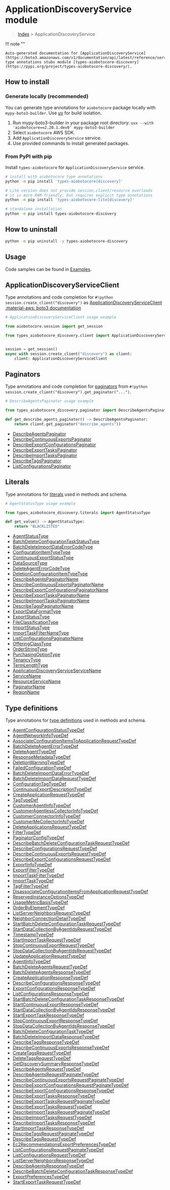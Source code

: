 # ApplicationDiscoveryService module

> [Index](../README.md) > ApplicationDiscoveryService


!!! note ""

    Auto-generated documentation for [ApplicationDiscoveryService](https://boto3.amazonaws.com/v1/documentation/api/latest/reference/services/discovery.html#applicationdiscoveryservice)
    type annotations stubs module [types-aiobotocore-discovery](https://pypi.org/project/types-aiobotocore-discovery/).

## How to install

### Generate locally (recommended)

You can generate type annotations for `aiobotocore` package locally with `mypy-boto3-builder`.
Use [uv](https://docs.astral.sh/uv/getting-started/installation/) for build isolation.

1. Run mypy-boto3-builder in your package root directory: `uvx --with 'aiobotocore==2.20.1.dev0' mypy-boto3-builder`
1. Select `aiobotocore` AWS SDK.
1. Add `ApplicationDiscoveryService` service.
1. Use provided commands to install generated packages.



### From PyPI with pip

Install `types-aiobotocore` for `ApplicationDiscoveryService` service.

```bash
# install with aiobotocore type annotations
python -m pip install 'types-aiobotocore[discovery]'

# Lite version does not provide session.client/resource overloads
# it is more RAM-friendly, but requires explicit type annotations
python -m pip install 'types-aiobotocore-lite[discovery]'

# standalone installation
python -m pip install types-aiobotocore-discovery
```



## How to uninstall

```bash
python -m pip uninstall -y types-aiobotocore-discovery
```

## Usage

Code samples can be found in [Examples](./usage.md).

## ApplicationDiscoveryServiceClient

Type annotations and code completion for  `#!python session.create_client("discovery")` as [ApplicationDiscoveryServiceClient](./client.md)
[:material-aws: boto3 documentation](https://boto3.amazonaws.com/v1/documentation/api/latest/reference/services/discovery.html#ApplicationDiscoveryService.Client)

```python
# ApplicationDiscoveryServiceClient usage example

from aiobotocore.session import get_session

from types_aiobotocore_discovery.client import ApplicationDiscoveryServiceClient


session = get_session()
async with session.create_client("discovery") as client:
    client: ApplicationDiscoveryServiceClient
```


## Paginators

Type annotations and code completion for
[paginators](./paginators.md)
from `#!python session.create_client("discovery").get_paginator("...")`.

```python
# DescribeAgentsPaginator usage example

from types_aiobotocore_discovery.paginator import DescribeAgentsPaginator

def get_describe_agents_paginator() -> DescribeAgentsPaginator:
    return client.get_paginator("describe_agents"))
```

- [DescribeAgentsPaginator](./paginators.md#describeagentspaginator)
- [DescribeContinuousExportsPaginator](./paginators.md#describecontinuousexportspaginator)
- [DescribeExportConfigurationsPaginator](./paginators.md#describeexportconfigurationspaginator)
- [DescribeExportTasksPaginator](./paginators.md#describeexporttaskspaginator)
- [DescribeImportTasksPaginator](./paginators.md#describeimporttaskspaginator)
- [DescribeTagsPaginator](./paginators.md#describetagspaginator)
- [ListConfigurationsPaginator](./paginators.md#listconfigurationspaginator)








## Literals

Type annotations for [literals](./literals.md) used in methods and schema.

```python
# AgentStatusType usage example

from types_aiobotocore_discovery.literals import AgentStatusType

def get_value() -> AgentStatusType:
    return "BLACKLISTED"
```

- [AgentStatusType](./literals.md#agentstatustype)
- [BatchDeleteConfigurationTaskStatusType](./literals.md#batchdeleteconfigurationtaskstatustype)
- [BatchDeleteImportDataErrorCodeType](./literals.md#batchdeleteimportdataerrorcodetype)
- [ConfigurationItemTypeType](./literals.md#configurationitemtypetype)
- [ContinuousExportStatusType](./literals.md#continuousexportstatustype)
- [DataSourceType](./literals.md#datasourcetype)
- [DeleteAgentErrorCodeType](./literals.md#deleteagenterrorcodetype)
- [DeletionConfigurationItemTypeType](./literals.md#deletionconfigurationitemtypetype)
- [DescribeAgentsPaginatorName](./literals.md#describeagentspaginatorname)
- [DescribeContinuousExportsPaginatorName](./literals.md#describecontinuousexportspaginatorname)
- [DescribeExportConfigurationsPaginatorName](./literals.md#describeexportconfigurationspaginatorname)
- [DescribeExportTasksPaginatorName](./literals.md#describeexporttaskspaginatorname)
- [DescribeImportTasksPaginatorName](./literals.md#describeimporttaskspaginatorname)
- [DescribeTagsPaginatorName](./literals.md#describetagspaginatorname)
- [ExportDataFormatType](./literals.md#exportdataformattype)
- [ExportStatusType](./literals.md#exportstatustype)
- [FileClassificationType](./literals.md#fileclassificationtype)
- [ImportStatusType](./literals.md#importstatustype)
- [ImportTaskFilterNameType](./literals.md#importtaskfilternametype)
- [ListConfigurationsPaginatorName](./literals.md#listconfigurationspaginatorname)
- [OfferingClassType](./literals.md#offeringclasstype)
- [OrderStringType](./literals.md#orderstringtype)
- [PurchasingOptionType](./literals.md#purchasingoptiontype)
- [TenancyType](./literals.md#tenancytype)
- [TermLengthType](./literals.md#termlengthtype)
- [ApplicationDiscoveryServiceServiceName](./literals.md#applicationdiscoveryserviceservicename)
- [ServiceName](./literals.md#servicename)
- [ResourceServiceName](./literals.md#resourceservicename)
- [PaginatorName](./literals.md#paginatorname)
- [RegionName](./literals.md#regionname)




## Type definitions

Type annotations for [type definitions](./type_defs.md) used in methods and schema.

- [AgentConfigurationStatusTypeDef](./type_defs.md#agentconfigurationstatustypedef)
- [AgentNetworkInfoTypeDef](./type_defs.md#agentnetworkinfotypedef)
- [AssociateConfigurationItemsToApplicationRequestTypeDef](./type_defs.md#associateconfigurationitemstoapplicationrequesttypedef)
- [BatchDeleteAgentErrorTypeDef](./type_defs.md#batchdeleteagenterrortypedef)
- [DeleteAgentTypeDef](./type_defs.md#deleteagenttypedef)
- [ResponseMetadataTypeDef](./type_defs.md#responsemetadatatypedef)
- [DeletionWarningTypeDef](./type_defs.md#deletionwarningtypedef)
- [FailedConfigurationTypeDef](./type_defs.md#failedconfigurationtypedef)
- [BatchDeleteImportDataErrorTypeDef](./type_defs.md#batchdeleteimportdataerrortypedef)
- [BatchDeleteImportDataRequestTypeDef](./type_defs.md#batchdeleteimportdatarequesttypedef)
- [ConfigurationTagTypeDef](./type_defs.md#configurationtagtypedef)
- [ContinuousExportDescriptionTypeDef](./type_defs.md#continuousexportdescriptiontypedef)
- [CreateApplicationRequestTypeDef](./type_defs.md#createapplicationrequesttypedef)
- [TagTypeDef](./type_defs.md#tagtypedef)
- [CustomerAgentInfoTypeDef](./type_defs.md#customeragentinfotypedef)
- [CustomerAgentlessCollectorInfoTypeDef](./type_defs.md#customeragentlesscollectorinfotypedef)
- [CustomerConnectorInfoTypeDef](./type_defs.md#customerconnectorinfotypedef)
- [CustomerMeCollectorInfoTypeDef](./type_defs.md#customermecollectorinfotypedef)
- [DeleteApplicationsRequestTypeDef](./type_defs.md#deleteapplicationsrequesttypedef)
- [FilterTypeDef](./type_defs.md#filtertypedef)
- [PaginatorConfigTypeDef](./type_defs.md#paginatorconfigtypedef)
- [DescribeBatchDeleteConfigurationTaskRequestTypeDef](./type_defs.md#describebatchdeleteconfigurationtaskrequesttypedef)
- [DescribeConfigurationsRequestTypeDef](./type_defs.md#describeconfigurationsrequesttypedef)
- [DescribeContinuousExportsRequestTypeDef](./type_defs.md#describecontinuousexportsrequesttypedef)
- [DescribeExportConfigurationsRequestTypeDef](./type_defs.md#describeexportconfigurationsrequesttypedef)
- [ExportInfoTypeDef](./type_defs.md#exportinfotypedef)
- [ExportFilterTypeDef](./type_defs.md#exportfiltertypedef)
- [ImportTaskFilterTypeDef](./type_defs.md#importtaskfiltertypedef)
- [ImportTaskTypeDef](./type_defs.md#importtasktypedef)
- [TagFilterTypeDef](./type_defs.md#tagfiltertypedef)
- [DisassociateConfigurationItemsFromApplicationRequestTypeDef](./type_defs.md#disassociateconfigurationitemsfromapplicationrequesttypedef)
- [ReservedInstanceOptionsTypeDef](./type_defs.md#reservedinstanceoptionstypedef)
- [UsageMetricBasisTypeDef](./type_defs.md#usagemetricbasistypedef)
- [OrderByElementTypeDef](./type_defs.md#orderbyelementtypedef)
- [ListServerNeighborsRequestTypeDef](./type_defs.md#listserverneighborsrequesttypedef)
- [NeighborConnectionDetailTypeDef](./type_defs.md#neighborconnectiondetailtypedef)
- [StartBatchDeleteConfigurationTaskRequestTypeDef](./type_defs.md#startbatchdeleteconfigurationtaskrequesttypedef)
- [StartDataCollectionByAgentIdsRequestTypeDef](./type_defs.md#startdatacollectionbyagentidsrequesttypedef)
- [TimestampTypeDef](./type_defs.md#timestamptypedef)
- [StartImportTaskRequestTypeDef](./type_defs.md#startimporttaskrequesttypedef)
- [StopContinuousExportRequestTypeDef](./type_defs.md#stopcontinuousexportrequesttypedef)
- [StopDataCollectionByAgentIdsRequestTypeDef](./type_defs.md#stopdatacollectionbyagentidsrequesttypedef)
- [UpdateApplicationRequestTypeDef](./type_defs.md#updateapplicationrequesttypedef)
- [AgentInfoTypeDef](./type_defs.md#agentinfotypedef)
- [BatchDeleteAgentsRequestTypeDef](./type_defs.md#batchdeleteagentsrequesttypedef)
- [BatchDeleteAgentsResponseTypeDef](./type_defs.md#batchdeleteagentsresponsetypedef)
- [CreateApplicationResponseTypeDef](./type_defs.md#createapplicationresponsetypedef)
- [DescribeConfigurationsResponseTypeDef](./type_defs.md#describeconfigurationsresponsetypedef)
- [ExportConfigurationsResponseTypeDef](./type_defs.md#exportconfigurationsresponsetypedef)
- [ListConfigurationsResponseTypeDef](./type_defs.md#listconfigurationsresponsetypedef)
- [StartBatchDeleteConfigurationTaskResponseTypeDef](./type_defs.md#startbatchdeleteconfigurationtaskresponsetypedef)
- [StartContinuousExportResponseTypeDef](./type_defs.md#startcontinuousexportresponsetypedef)
- [StartDataCollectionByAgentIdsResponseTypeDef](./type_defs.md#startdatacollectionbyagentidsresponsetypedef)
- [StartExportTaskResponseTypeDef](./type_defs.md#startexporttaskresponsetypedef)
- [StopContinuousExportResponseTypeDef](./type_defs.md#stopcontinuousexportresponsetypedef)
- [StopDataCollectionByAgentIdsResponseTypeDef](./type_defs.md#stopdatacollectionbyagentidsresponsetypedef)
- [BatchDeleteConfigurationTaskTypeDef](./type_defs.md#batchdeleteconfigurationtasktypedef)
- [BatchDeleteImportDataResponseTypeDef](./type_defs.md#batchdeleteimportdataresponsetypedef)
- [DescribeTagsResponseTypeDef](./type_defs.md#describetagsresponsetypedef)
- [DescribeContinuousExportsResponseTypeDef](./type_defs.md#describecontinuousexportsresponsetypedef)
- [CreateTagsRequestTypeDef](./type_defs.md#createtagsrequesttypedef)
- [DeleteTagsRequestTypeDef](./type_defs.md#deletetagsrequesttypedef)
- [GetDiscoverySummaryResponseTypeDef](./type_defs.md#getdiscoverysummaryresponsetypedef)
- [DescribeAgentsRequestTypeDef](./type_defs.md#describeagentsrequesttypedef)
- [DescribeAgentsRequestPaginateTypeDef](./type_defs.md#describeagentsrequestpaginatetypedef)
- [DescribeContinuousExportsRequestPaginateTypeDef](./type_defs.md#describecontinuousexportsrequestpaginatetypedef)
- [DescribeExportConfigurationsRequestPaginateTypeDef](./type_defs.md#describeexportconfigurationsrequestpaginatetypedef)
- [DescribeExportConfigurationsResponseTypeDef](./type_defs.md#describeexportconfigurationsresponsetypedef)
- [DescribeExportTasksResponseTypeDef](./type_defs.md#describeexporttasksresponsetypedef)
- [DescribeExportTasksRequestPaginateTypeDef](./type_defs.md#describeexporttasksrequestpaginatetypedef)
- [DescribeExportTasksRequestTypeDef](./type_defs.md#describeexporttasksrequesttypedef)
- [DescribeImportTasksRequestPaginateTypeDef](./type_defs.md#describeimporttasksrequestpaginatetypedef)
- [DescribeImportTasksRequestTypeDef](./type_defs.md#describeimporttasksrequesttypedef)
- [DescribeImportTasksResponseTypeDef](./type_defs.md#describeimporttasksresponsetypedef)
- [StartImportTaskResponseTypeDef](./type_defs.md#startimporttaskresponsetypedef)
- [DescribeTagsRequestPaginateTypeDef](./type_defs.md#describetagsrequestpaginatetypedef)
- [DescribeTagsRequestTypeDef](./type_defs.md#describetagsrequesttypedef)
- [Ec2RecommendationsExportPreferencesTypeDef](./type_defs.md#ec2recommendationsexportpreferencestypedef)
- [ListConfigurationsRequestPaginateTypeDef](./type_defs.md#listconfigurationsrequestpaginatetypedef)
- [ListConfigurationsRequestTypeDef](./type_defs.md#listconfigurationsrequesttypedef)
- [ListServerNeighborsResponseTypeDef](./type_defs.md#listserverneighborsresponsetypedef)
- [DescribeAgentsResponseTypeDef](./type_defs.md#describeagentsresponsetypedef)
- [DescribeBatchDeleteConfigurationTaskResponseTypeDef](./type_defs.md#describebatchdeleteconfigurationtaskresponsetypedef)
- [ExportPreferencesTypeDef](./type_defs.md#exportpreferencestypedef)
- [StartExportTaskRequestTypeDef](./type_defs.md#startexporttaskrequesttypedef)

